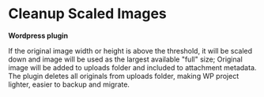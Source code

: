 # Cleanup Scaled Images
<strong> Wordpress plugin </strong>

If the original image width or height is above the threshold, it will be scaled down and image will be used as the largest available "full" size; Original image will be added to uploads folder and included to attachment metadata. The plugin deletes all originals from uploads folder, making WP project lighter, easier to backup and migrate.
